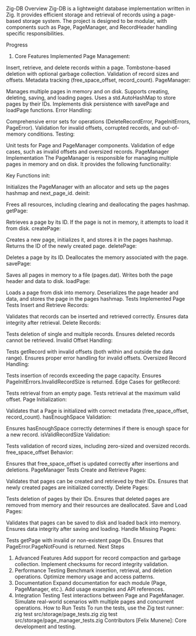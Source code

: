Zig-DB
Overview
Zig-DB is a lightweight database implementation written in Zig. It provides efficient storage and retrieval of records using a page-based storage system. The project is designed to be modular, with components such as Page, PageManager, and RecordHeader handling specific responsibilities.

Progress
1. Core Features Implemented
Page Management:

Insert, retrieve, and delete records within a page.
Tombstone-based deletion with optional garbage collection.
Validation of record sizes and offsets.
Metadata tracking (free_space_offset, record_count).
PageManager:

Manages multiple pages in memory and on disk.
Supports creating, deleting, saving, and loading pages.
Uses a std.AutoHashMap to store pages by their IDs.
Implements disk persistence with savePage and loadPage functions.
Error Handling:

Comprehensive error sets for operations (DeleteRecordError, PageInitErrors, PageError).
Validation for invalid offsets, corrupted records, and out-of-memory conditions.
Testing:

Unit tests for Page and PageManager components.
Validation of edge cases, such as invalid offsets and oversized records.
PageManager Implementation
The PageManager is responsible for managing multiple pages in memory and on disk. It provides the following functionality:

Key Functions
init:

Initializes the PageManager with an allocator and sets up the pages hashmap and next_page_id.
deinit:

Frees all resources, including clearing and deallocating the pages hashmap.
getPage:

Retrieves a page by its ID.
If the page is not in memory, it attempts to load it from disk.
createPage:

Creates a new page, initializes it, and stores it in the pages hashmap.
Returns the ID of the newly created page.
deletePage:

Deletes a page by its ID.
Deallocates the memory associated with the page.
savePage:

Saves all pages in memory to a file (pages.dat).
Writes both the page header and data to disk.
loadPage:

Loads a page from disk into memory.
Deserializes the page header and data, and stores the page in the pages hashmap.
Tests Implemented
Page Tests
Insert and Retrieve Records:

Validates that records can be inserted and retrieved correctly.
Ensures data integrity after retrieval.
Delete Records:

Tests deletion of single and multiple records.
Ensures deleted records cannot be retrieved.
Invalid Offset Handling:

Tests getRecord with invalid offsets (both within and outside the data range).
Ensures proper error handling for invalid offsets.
Oversized Record Handling:

Tests insertion of records exceeding the page capacity.
Ensures PageInitErrors.InvalidRecordSize is returned.
Edge Cases for getRecord:

Tests retrieval from an empty page.
Tests retrieval at the maximum valid offset.
Page Initialization:

Validates that a Page is initialized with correct metadata (free_space_offset, record_count).
hasEnoughSpace Validation:

Ensures hasEnoughSpace correctly determines if there is enough space for a new record.
isValidRecordSize Validation:

Tests validation of record sizes, including zero-sized and oversized records.
free_space_offset Behavior:

Ensures that free_space_offset is updated correctly after insertions and deletions.
PageManager Tests
Create and Retrieve Pages:

Validates that pages can be created and retrieved by their IDs.
Ensures that newly created pages are initialized correctly.
Delete Pages:

Tests deletion of pages by their IDs.
Ensures that deleted pages are removed from memory and their resources are deallocated.
Save and Load Pages:

Validates that pages can be saved to disk and loaded back into memory.
Ensures data integrity after saving and loading.
Handle Missing Pages:

Tests getPage with invalid or non-existent page IDs.
Ensures that PageError.PageNotFound is returned.
Next Steps
1. Advanced Features
Add support for record compaction and garbage collection.
Implement checksums for record integrity validation.
2. Performance Testing
Benchmark insertion, retrieval, and deletion operations.
Optimize memory usage and access patterns.
3. Documentation
Expand documentation for each module (Page, PageManager, etc.).
Add usage examples and API references.
4. Integration Testing
Test interactions between Page and PageManager.
Simulate real-world scenarios with multiple pages and concurrent operations.
How to Run Tests
To run the tests, use the Zig test runner:
zig test src/storage/page_tests.zig
zig test src/storage/page_manager_tests.zig
Contributors
[Felix Munene]: Core development and testing.
